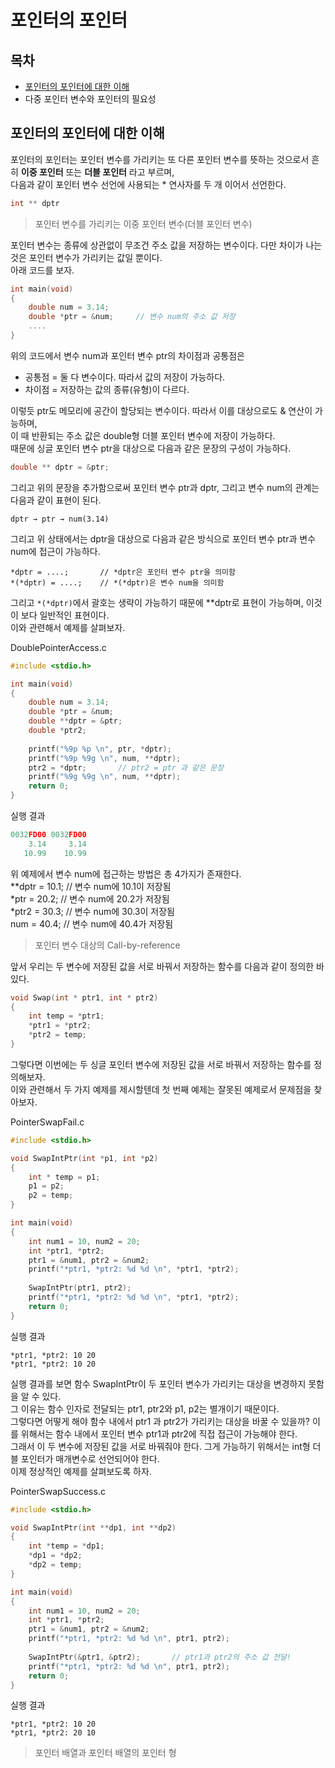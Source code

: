 # 포인터의 포인터



## 목차

- [포인터의 포인터에 대한 이해](#포인터의-포인터에-대한-이해)
- 다중 포인터 변수와 포인터의 필요성



## 포인터의 포인터에 대한 이해

포인터의 포인터는 포인터 변수를 가리키는 또 다른 포인터 변수를 뜻하는 것으로서 흔히 __이중 포인터__ 또는 __더블 포인터__ 라고 부르며,  
다음과 같이 포인터 변수 선언에 사용되는 * 연사자를 두 개 이어서 선언한다.

```c
int ** dptr
```



> 포인터 변수를 가리키는 이중 포인터 변수(더블 포인터 변수)

포인터 변수는 종류에 상관없이 무조건 주소 값을 저장하는 변수이다. 다만 차이가 나는 것은 포인터 변수가 가리키는 값일 뿐이다.  
아래 코드를 보자.

```c
int main(void)
{
	double num = 3.14;
	double *ptr = &num;		// 변수 num의 주소 값 저장
	....
}
```

위의 코드에서 변수 num과 포인터 변수 ptr의 차이점과 공통점은  

- 공통점 = 둘 다 변수이다. 따라서 값의 저장이 가능하다.
- 차이점 = 저장하는 값의 종류(유형)이 다르다.

이렇듯 ptr도 메모리에 공간이 할당되는 변수이다. 따라서 이를 대상으로도 & 연산이 가능하며,  
이 때 반환되는 주소 값은 double형 더블 포인터 변수에 저장이 가능하다.  
때문에 싱글 포인터 변수 ptr을 대상으로 다음과 같은 문장의 구성이 가능하다.

```c
double ** dptr = &ptr;
```

그리고 위의 문장을 추가함으로써 포인터 변수 ptr과 dptr, 그리고 변수 num의 관계는 다음과 같이 표현이 된다.

```
dptr → ptr → num(3.14)
```

그리고 위 상태에서는 dptr을 대상으로 다음과 같은 방식으로 포인터 변수 ptr과 변수 num에 접근이 가능하다.

```
*dptr = ....;		// *dptr은 포인터 변수 ptr을 의미함
*(*dptr) = ....;	// *(*dptr)은 변수 num을 의미함
```

그리고 `*(*dptr)`에서 괄호는 생략이 가능하기 때문에 **dptr로 표현이 가능하며, 이것이 보다 일반적인 표현이다.  
이와 관련해서 예제를 살펴보자.



DoublePointerAccess.c

```c
#include <stdio.h>

int main(void)
{
	double num = 3.14;
    double *ptr = &num;
    double **dptr = &ptr;
    double *ptr2;
    
    printf("%9p %p \n", ptr, *dptr);
    printf("%9p %9g \n", num, **dptr);
    ptr2 = *dptr;		// ptr2 = ptr 과 같은 문장
    printf("%9g %9g \n", num, **dptr);
    return 0;
}
```



실행 결과

```C
0032FD00 0032FD00
	3.14     3.14
   10.99    10.99
```

 위 예제에서 변수 num에 접근하는 방법은 총 4가지가 존재한다.  
**dptr = 10.1;			// 변수 num에 10.1이 저장됨  
*ptr = 20.2;				// 변수 num에 20.2가 저장됨  
*ptr2 = 30.3;			 // 변수 num에 30.3이 저장됨  
num = 40.4;			  // 변수 num에 40.4가 저장됨



> 포인터 변수 대상의 Call-by-reference

 앞서 우리는 두 변수에 저장된 값을 서로 바꿔서 저장하는 함수를 다음과 같이 정의한 바 있다.

```c
void Swap(int * ptr1, int * ptr2)
{
	int temp = *ptr1;
    *ptr1 = *ptr2;
    *ptr2 = temp;
}
```

그렇다면 이번에는 두 싱글 포인터 변수에 저장된 값을 서로 바꿔서 저장하는 함수를 정의해보자.  
이와 관련해서 두 가지 예제를 제시할텐데 첫 번째 예제는 잘못된 예제로서 문제점을 찾아보자.



PointerSwapFail.c

```c
#include <stdio.h>

void SwapIntPtr(int *p1, int *p2)
{
	int * temp = p1;
    p1 = p2;
    p2 = temp;
}

int main(void)
{
    int num1 = 10, num2 = 20;
    int *ptr1, *ptr2;
    ptr1 = &num1, ptr2 = &num2;
    printf("*ptr1, *ptr2: %d %d \n", *ptr1, *ptr2);
    
    SwapIntPtr(ptr1, ptr2);
    printf("*ptr1, *ptr2: %d %d \n", *ptr1, *ptr2);
    return 0;
}
```



실행 결과

```
*ptr1, *ptr2: 10 20
*ptr1, *ptr2: 10 20
```



실행 결과를 보면 함수 SwapIntPtr이 두 포인터 변수가 가리키는 대상을 변경하지 못함을 알 수 있다.  
그 이유는 함수 인자로 전달되는 ptr1, ptr2와 p1, p2는 별개이기 때문이다.  
그렇다면 어떻게 해야 함수 내에서 ptr1 과 ptr2가 가리키는 대상을 바꿀 수 있을까? 이를 위해서는 함수 내에서 포인터 변수 ptr1과 ptr2에 직접 접근이 가능해야 한다.  
그래서 이 두 변수에 저장된 값을 서로 바꿔줘야 한다. 그게 가능하기 위해서는 int형 더블 포인터가 매개변수로 선언되어야 한다.  
이제 정상적인 예제를 살펴보도록 하자.



PointerSwapSuccess.c

```c
#include <stdio.h>

void SwapIntPtr(int **dp1, int **dp2)
{
    int *temp = *dp1;
    *dp1 = *dp2;
    *dp2 = temp;
}

int main(void)
{
	int num1 = 10, num2 = 20;
    int *ptr1, *ptr2;
    ptr1 = &num1, ptr2 = &num2;
    printf("*ptr1, *ptr2: %d %d \n", ptr1, ptr2);
    
    SwapIntPtr(&ptr1, &ptr2);		// ptr1과 ptr2의 주소 값 전달!
    printf("*ptr1, *ptr2: %d %d \n", ptr1, ptr2);
    return 0;
}
```



실행 결과

```
*ptr1, *ptr2: 10 20
*ptr1, *ptr2: 20 10
```



> 포인터 배열과 포인터 배열의 포인터 형

